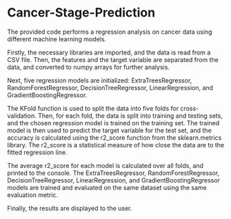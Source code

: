 # Cancer-Stage-Prediction

The provided code performs a regression analysis on cancer data using different machine learning models.

Firstly, the necessary libraries are imported, and the data is read from a CSV file. Then, the features and the target variable are separated from the data, and converted to numpy arrays for further analysis.

Next, five regression models are initialized: ExtraTreesRegressor, RandomForestRegressor, DecisionTreeRegressor, LinearRegression, and GradientBoostingRegressor.

The KFold function is used to split the data into five folds for cross-validation. Then, for each fold, the data is split into training and testing sets, and the chosen regression model is trained on the training set. The trained model is then used to predict the target variable for the test set, and the accuracy is calculated using the r2_score function from the sklearn.metrics library. The r2_score is a statistical measure of how close the data are to the fitted regression line.

The average r2_score for each model is calculated over all folds, and printed to the console. The ExtraTreesRegressor, RandomForestRegressor, DecisionTreeRegressor, LinearRegression, and GradientBoostingRegressor models are trained and evaluated on the same dataset using the same evaluation metric.

Finally, the results are displayed to the user.
 
